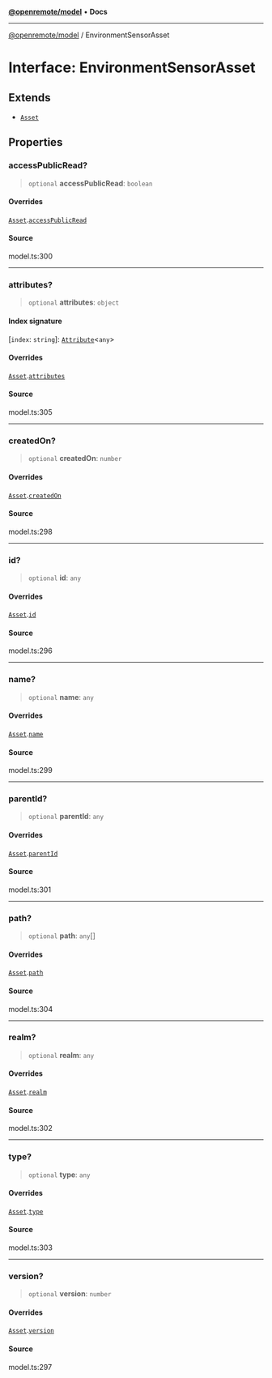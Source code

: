 [**@openremote/model**](../README.md) • **Docs**

***

[@openremote/model](../globals.md) / EnvironmentSensorAsset

# Interface: EnvironmentSensorAsset

## Extends

- [`Asset`](Asset.md)

## Properties

### accessPublicRead?

> `optional` **accessPublicRead**: `boolean`

#### Overrides

[`Asset`](Asset.md).[`accessPublicRead`](Asset.md#accesspublicread)

#### Source

model.ts:300

***

### attributes?

> `optional` **attributes**: `object`

#### Index signature

 \[`index`: `string`\]: [`Attribute`](Attribute.md)\<`any`\>

#### Overrides

[`Asset`](Asset.md).[`attributes`](Asset.md#attributes)

#### Source

model.ts:305

***

### createdOn?

> `optional` **createdOn**: `number`

#### Overrides

[`Asset`](Asset.md).[`createdOn`](Asset.md#createdon)

#### Source

model.ts:298

***

### id?

> `optional` **id**: `any`

#### Overrides

[`Asset`](Asset.md).[`id`](Asset.md#id)

#### Source

model.ts:296

***

### name?

> `optional` **name**: `any`

#### Overrides

[`Asset`](Asset.md).[`name`](Asset.md#name)

#### Source

model.ts:299

***

### parentId?

> `optional` **parentId**: `any`

#### Overrides

[`Asset`](Asset.md).[`parentId`](Asset.md#parentid)

#### Source

model.ts:301

***

### path?

> `optional` **path**: `any`[]

#### Overrides

[`Asset`](Asset.md).[`path`](Asset.md#path)

#### Source

model.ts:304

***

### realm?

> `optional` **realm**: `any`

#### Overrides

[`Asset`](Asset.md).[`realm`](Asset.md#realm)

#### Source

model.ts:302

***

### type?

> `optional` **type**: `any`

#### Overrides

[`Asset`](Asset.md).[`type`](Asset.md#type)

#### Source

model.ts:303

***

### version?

> `optional` **version**: `number`

#### Overrides

[`Asset`](Asset.md).[`version`](Asset.md#version)

#### Source

model.ts:297
